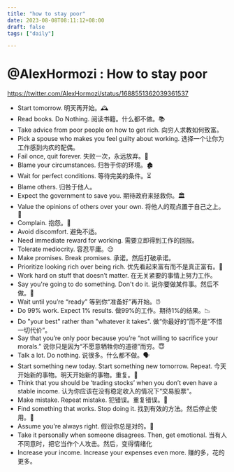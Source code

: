 ```yaml
---
title: "how to stay poor"
date: 2023-08-08T08:11:12+08:00
draft: false
tags: ["daily"]

---
```

# @AlexHormozi : How to stay poor
https://twitter.com/AlexHormozi/status/1688551362039361537

* Start tomorrow. 明天再开始。🕰️
* Read books. Do Nothing. 阅读书籍。什么都不做。📚
* Take advice from poor people on how to get rich. 向穷人求教如何致富。
* Pick a spouse who makes you feel guilty about working. 选择一个让你为工作感到内疚的配偶。
* Fail once, quit forever. 失败一次，永远放弃。🚫
* Blame your circumstances. 归咎于你的环境。🏚️
* Wait for perfect conditions. 等待完美的条件。⏳
* Blame others. 归咎于他人。
* Expect the government to save you. 期待政府来拯救你。🏛️
* Value the opinions of others over your own. 将他人的观点置于自己之上。👥
* Complain. 抱怨。😤
* Avoid discomfort. 避免不适。
* Need immediate reward for working. 需要立即得到工作的回报。
* Tolerate mediocrity. 容忍平庸。😑
* Make promises. Break promises. 承诺。然后打破承诺。
* Prioritize looking rich over being rich. 优先看起来富有而不是真正富有。💸
* Work hard on stuff that doesn’t matter. 在无关紧要的事情上努力工作。
* Say you're going to do something. Don't do it. 说你要做某件事。然后不做。🤥
* Wait until you’re “ready” 等到你“准备好”再开始。⏰
* Do 99% work. Expect 1% results. 做99%的工作。期待1%的结果。📉
* Do "your best" rather than "whatever it takes". 做“你最好的”而不是“不惜一切代价”。
* Say that you’re only poor because you’re “not willing to sacrifice your morals.” 说你只是因为“不愿意牺牲你的道德”而穷。😇
* Talk a lot. Do nothing. 说很多。什么都不做。🗣️
* Start something new today. Start something new tomorrow. Repeat. 今天开始新的事物。明天开始新的事物。重复。🔄
* Think that you should be ‘trading stocks’ when you don’t even have a stable income. 认为你应该在没有稳定收入的情况下“交易股票”。
* Make mistake. Repeat mistake. 犯错误。重复错误。🔄
* Find something that works. Stop doing it. 找到有效的方法。然后停止使用。🚫
* Assume you're always right. 假设你总是对的。💭
* Take it personally when someone disagrees. Then, get emotional. 当有人不同意时，把它当作个人攻击。然后，变得情绪化
* Increase your income. Increase your expenses even more. 赚的多，花的更多。